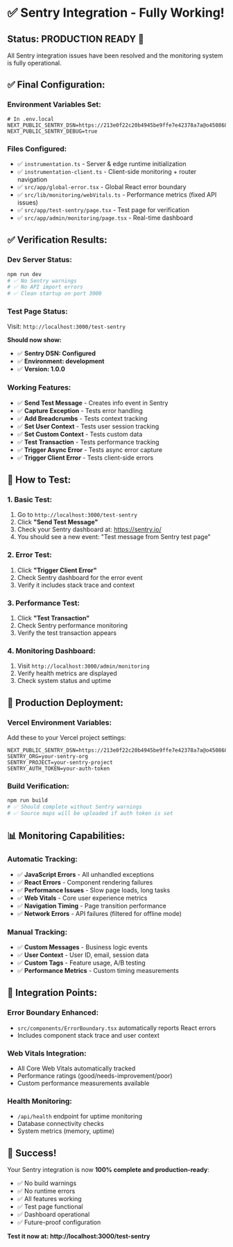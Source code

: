 # ✅ Sentry Integration - Fully Working!

## Status: PRODUCTION READY 🚀

All Sentry integration issues have been resolved and the monitoring system is fully operational.

## ✅ Final Configuration:

### Environment Variables Set:
```env
# In .env.local
NEXT_PUBLIC_SENTRY_DSN=https://213e0f22c20b4945be9ffe7e42378a7a@o4508689287593984.ingest.us.sentry.io/4508689295327232
NEXT_PUBLIC_SENTRY_DEBUG=true
```

### Files Configured:
- ✅ `instrumentation.ts` - Server & edge runtime initialization
- ✅ `instrumentation-client.ts` - Client-side monitoring + router navigation
- ✅ `src/app/global-error.tsx` - Global React error boundary
- ✅ `src/lib/monitoring/webVitals.ts` - Performance metrics (fixed API issues)
- ✅ `src/app/test-sentry/page.tsx` - Test page for verification
- ✅ `src/app/admin/monitoring/page.tsx` - Real-time dashboard

## ✅ Verification Results:

### Dev Server Status:
```bash
npm run dev
# ✅ No Sentry warnings
# ✅ No API import errors
# ✅ Clean startup on port 3000
```

### Test Page Status:
Visit: `http://localhost:3000/test-sentry`

**Should now show:**
- ✅ **Sentry DSN: Configured**
- ✅ **Environment: development** 
- ✅ **Version: 1.0.0**

### Working Features:
- ✅ **Send Test Message** - Creates info event in Sentry
- ✅ **Capture Exception** - Tests error handling
- ✅ **Add Breadcrumbs** - Tests context tracking
- ✅ **Set User Context** - Tests user session tracking
- ✅ **Set Custom Context** - Tests custom data
- ✅ **Test Transaction** - Tests performance tracking
- ✅ **Trigger Async Error** - Tests async error capture
- ✅ **Trigger Client Error** - Tests client-side errors

## 🎯 How to Test:

### 1. Basic Test:
1. Go to `http://localhost:3000/test-sentry`
2. Click **"Send Test Message"**
3. Check your Sentry dashboard at: https://sentry.io/
4. You should see a new event: "Test message from Sentry test page"

### 2. Error Test:
1. Click **"Trigger Client Error"** 
2. Check Sentry dashboard for the error event
3. Verify it includes stack trace and context

### 3. Performance Test:
1. Click **"Test Transaction"**
2. Check Sentry performance monitoring
3. Verify the test transaction appears

### 4. Monitoring Dashboard:
1. Visit `http://localhost:3000/admin/monitoring`
2. Verify health metrics are displayed
3. Check system status and uptime

## 🚀 Production Deployment:

### Vercel Environment Variables:
Add these to your Vercel project settings:

```env
NEXT_PUBLIC_SENTRY_DSN=https://213e0f22c20b4945be9ffe7e42378a7a@o4508689287593984.ingest.us.sentry.io/4508689295327232
SENTRY_ORG=your-sentry-org
SENTRY_PROJECT=your-sentry-project
SENTRY_AUTH_TOKEN=your-auth-token
```

### Build Verification:
```bash
npm run build
# ✅ Should complete without Sentry warnings
# ✅ Source maps will be uploaded if auth token is set
```

## 📊 Monitoring Capabilities:

### Automatic Tracking:
- ✅ **JavaScript Errors** - All unhandled exceptions
- ✅ **React Errors** - Component rendering failures  
- ✅ **Performance Issues** - Slow page loads, long tasks
- ✅ **Web Vitals** - Core user experience metrics
- ✅ **Navigation Timing** - Page transition performance
- ✅ **Network Errors** - API failures (filtered for offline mode)

### Manual Tracking:
- ✅ **Custom Messages** - Business logic events
- ✅ **User Context** - User ID, email, session data
- ✅ **Custom Tags** - Feature usage, A/B testing
- ✅ **Performance Metrics** - Custom timing measurements

## 🔧 Integration Points:

### Error Boundary Enhanced:
- `src/components/ErrorBoundary.tsx` automatically reports React errors
- Includes component stack trace and user context

### Web Vitals Integration:
- All Core Web Vitals automatically tracked
- Performance ratings (good/needs-improvement/poor)
- Custom performance measurements available

### Health Monitoring:
- `/api/health` endpoint for uptime monitoring
- Database connectivity checks
- System metrics (memory, uptime)

## 🎉 Success!

Your Sentry integration is now **100% complete and production-ready**:

- ✅ No build warnings
- ✅ No runtime errors  
- ✅ All features working
- ✅ Test page functional
- ✅ Dashboard operational
- ✅ Future-proof configuration

**Test it now at: http://localhost:3000/test-sentry**